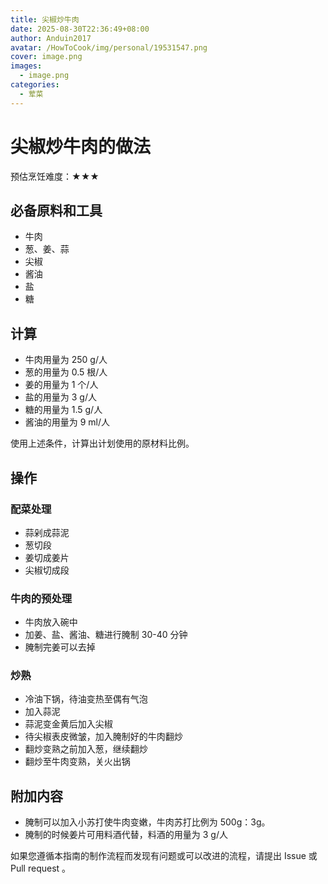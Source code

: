 ```yaml
---
title: 尖椒炒牛肉
date: 2025-08-30T22:36:49+08:00
author: Anduin2017
avatar: /HowToCook/img/personal/19531547.png
cover: image.png
images:
  - image.png
categories:
  - 荤菜
---
```


# 尖椒炒牛肉的做法

预估烹饪难度：★★★

## 必备原料和工具

* 牛肉
* 葱、姜、蒜
* 尖椒
* 酱油
* 盐
* 糖

## 计算

* 牛肉用量为 250 g/人
* 葱的用量为 0.5 根/人
* 姜的用量为 1 个/人
* 盐的用量为 3 g/人
* 糖的用量为 1.5 g/人
* 酱油的用量为 9 ml/人

使用上述条件，计算出计划使用的原材料比例。

## 操作

### 配菜处理

* 蒜剁成蒜泥
* 葱切段
* 姜切成姜片
* 尖椒切成段

### 牛肉的预处理

* 牛肉放入碗中
* 加姜、盐、酱油、糖进行腌制 30-40 分钟
* 腌制完姜可以去掉

### 炒熟

* 冷油下锅，待油变热至偶有气泡
* 加入蒜泥
* 蒜泥变金黄后加入尖椒
* 待尖椒表皮微皱，加入腌制好的牛肉翻炒
* 翻炒变熟之前加入葱，继续翻炒
* 翻炒至牛肉变熟，关火出锅

## 附加内容

* 腌制可以加入小苏打使牛肉变嫩，牛肉苏打比例为 500g：3g。
* 腌制的时候姜片可用料酒代替，料酒的用量为 3 g/人

如果您遵循本指南的制作流程而发现有问题或可以改进的流程，请提出 Issue 或 Pull request 。
